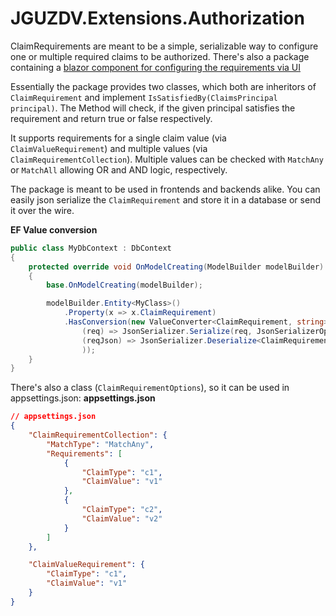 # JGUZDV.Extensions.Authorization

ClaimRequirements are meant to be a simple, serializable way to configure one or multiple required claims to be authorized.
There's also a package containing a [blazor component for configuring the requirements via UI](https://www.nuget.org/packages/JGUZDV.Blazor.Components.ClaimRequirementEditor/)

Essentially the package provides two classes, which both are inheritors of `ClaimRequirement` and implement `IsSatisfiedBy(ClaimsPrincipal principal)`.
The Method will check, if the given principal satisfies the requirement and return true or false respectively.

It supports requirements for a single claim value (via `ClaimValueRequirement`) and multiple values (via `ClaimRequirementCollection`).
Multiple values can be checked with `MatchAny` or `MatchAll` allowing OR and AND logic, respectively.

The package is meant to be used in frontends and backends alike.
You can easily json serialize the `ClaimRequirement` and store it in a database or send it over the wire.

**EF Value conversion**
```csharp
public class MyDbContext : DbContext
{
    protected override void OnModelCreating(ModelBuilder modelBuilder)
    {
        base.OnModelCreating(modelBuilder);

        modelBuilder.Entity<MyClass>()
            .Property(x => x.ClaimRequirement)
            .HasConversion(new ValueConverter<ClaimRequirement, string>(
                (req) => JsonSerializer.Serialize(req, JsonSerializerOptions.Default),
                (reqJson) => JsonSerializer.Deserialize<ClaimRequirement>(reqJson, JsonSerializerOptions.Default) ?? new NullRequirement()
                ));
    }
}
```

There's also a class (`ClaimRequirementOptions`), so it can be used in appsettings.json:
**appsettings.json**
```json
// appsettings.json
{
    "ClaimRequirementCollection": {
        "MatchType": "MatchAny",
        "Requirements": [
            {
                "ClaimType": "c1",
                "ClaimValue": "v1"
            },
            {
                "ClaimType": "c2",
                "ClaimValue": "v2"
            }
        ]
    },

    "ClaimValueRequirement": {
        "ClaimType": "c1",
        "ClaimValue": "v1"
    }
}
```
